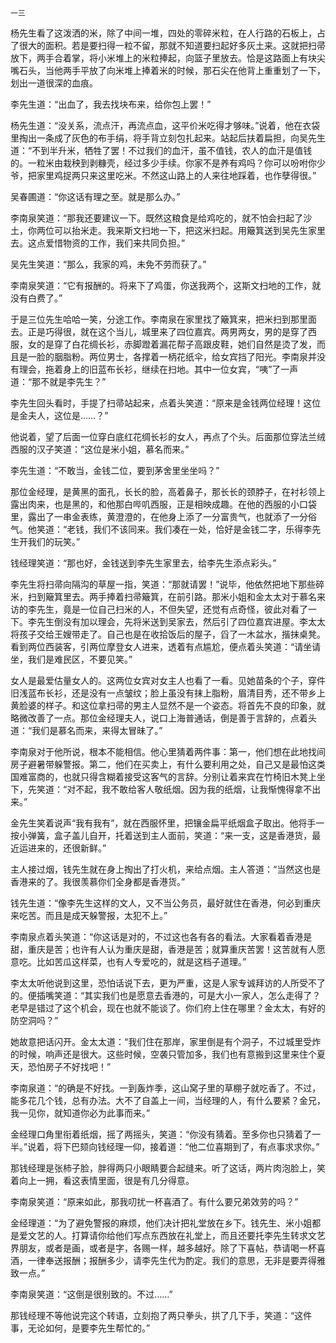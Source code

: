     一三 

   杨先生看了这泼洒的米，除了中间一堆，四处的零碎米粒，在人行路的石板上，占了很大的面积。若是要扫得一粒不留，那就不知道要扫起好多灰土来。这就把扫帚放下，两手合着掌，将小米堆上的米粒捧起，向篮子里放去。恰是这路面上有块尖嘴石头，当他两手平放了向米堆上捧着米的时候，那石尖在他背上重重划了一下，划出一道很深的血痕。

   李先生道：“出血了，我去找块布来，给你包上罢！”

   杨先生道：“没关系，流点汗，再流点血，这平价米吃得才够味。”说着，他在衣袋里掏出一条成了灰色的布手绢，将手背立刻包扎起来。站起后扶着扁担，向吴先生道：“不到半升米，牺牲了罢！不过我们的血汗，虽不值钱，农人的血汗是值钱的。一粒米由栽秧到剥糠壳，经过多少手续。你家不是养有鸡吗？你可以吩咐你少爷，把家里鸡捉两只来这里吃米。不然这山路上的人来往地踩着，也作孽得很。”

   吴春圃道：“你这话有理之至。就是那么办。”

   李南泉笑道：“那我还要建议一下。既然这粮食是给鸡吃的，就不怕会扫起了沙土，你两位可以抬米走。我来斯文扫地一下，把这米扫起。用簸箕送到吴先生家里去。这点爱惜物资的工作，我们来共同负担。”

   吴先生笑道：“那么，我家的鸡，未免不劳而获了。”

   李南泉笑道：“它有报酬的。将来下了鸡蛋，你送我两个，这斯文扫地的工作，就没有白费了。”

   于是三位先生哈哈一笑，分途工作。李南泉在家里找了簸箕来，把米扫到那里面去。正是巧得很，就在这个当儿，城里来了四位嘉宾。两男两女，男的是穿了西服，女的是穿了白花绸长衫，赤脚蹬着漏花帮子高跟皮鞋，她们自然是烫了发，而且是一脸的胭脂粉。两位男士，各撑着一柄花纸伞，给女宾挡了阳光。李南泉并没有理会，拖着身上的旧蓝布长衫，继续在扫地。其中一位女宾，“咦”了一声道：“那不就是李先生？”

   李先生回头看时，手提了扫帚站起来，点着头笑道：“原来是金钱两位经理！这位是金夫人，这位是……？”

   他说着，望了后面一位穿白底红花绸长衫的女人，再点了个头。后面那位穿法兰绒西服的汉子笑道：“这位是米小姐，慕名而来。”

   李先生道：“不敢当，金钱二位，要到茅舍里坐坐吗？”

   那位金经理，是黄黑的面孔，长长的脸，高着鼻子，那长长的颈脖子，在衬衫领上露出肉来，也是黑的，和他那白哔叽西服，正是相映成趣。在他的西服的小口袋里，露出了一串金表练，黄澄澄的，在他身上添了一分富贵气，也就添了一分俗气。他笑道：“老钱，我们不该同来。我们凑在一处，恰好是金钱二字，乐得李先生开我们的玩笑。”

   钱经理笑道：“那也好，金钱送到李先生家里去，给李先生添点彩头。”

   李先生将扫帚向隔沟的草屋一指，笑道：“那就请罢！”说毕，他依然把地下那些碎米，扫到簸箕里去。两手捧着扫帚簸箕，在前引路。那米小姐和金太太对于慕名来访的李先生，竟是一位自己扫米的人，不但失望，还觉有点奇怪，彼此对看了一下。李先生倒没有加以理会，先将米送到吴家去，然后引了四位嘉宾进屋。李太太将孩子交给王嫂带走了。自己也是在收拾饭后的屋子，舀了一木盆水，揩抹桌凳。看到两位西装客，引两位摩登女人进来，透着有点尴尬，便点着头笑道：“请坐请坐，我们是难民区，不要见笑。”

   女人是最爱估量女人的。这两位女宾对女主人也看了一看。见她苗条的个子，穿件旧浅蓝布长衫，还是没有一点皱纹；脸上虽没有抹上脂粉，眉清目秀，还不带乡上黄脸婆的样子。和这位拿扫帚的男主人显然不是一个姿态。将首先不良的印象，就略微改善了一点。那位金经理夫人，说口上海普通话，倒是善于言辞的，点着头道：“我们是慕名而来，来得太冒昧了。”

   李南泉对于他所说，根本不能相信。他心里猜着两件事：第一，他们想在此地找间房子避暑带躲警报。第二，他们在买卖上，有什么要利用之处，自己又是最怕这类国难富商的，也就只得含糊着接受这客气的言辞。分别让着来宾在竹椅旧木凳上坐下，先笑道：“对不起，我不敢给客人敬纸烟。因为我的纸烟，让我惭愧得拿不出来。”

   金先生笑着说声“我有我有”，就在西服怀里，把镶金扁平纸烟盒子取出。他将手一按小弹簧，盒子盖儿自开，托着送到主人面前，笑道：“来一支，这是香港货，最近运进来的，还很新鲜。”

   主人接过烟，钱先生就在身上掏出了打火机，来给点烟。主人答道：“当然这也是香港来的了。我很羡慕你们全身都是香港货。”

   钱先生道：“像李先生这样的文人，又不当公务员，最好就住在香港，何必到重庆来吃苦。而且是成天躲警报，太犯不上。”

   李南泉点着头笑道：“你这话是对的，不过这也各有各的看法。大家看着香港是甜，重庆是苦；也许有人认为重庆是甜，香港是苦；就算重庆苦罢！这苦就有人愿意吃。比如苦瓜这样菜，也有人专爱吃的，就是这档子道理。”

   李太太听他说到这里，恐怕话说下去，更为严重，这是人家专诚拜访的人所受不了的。便插嘴笑道：“其实我们也是愿意去香港的，可是大小一家人，怎么走得了？老早是错过了这个机会，现在也就不能谈了。你们府上住在哪里？金太太，有好的防空洞吗？”

   她故意把话闪开。金太太道：“我们住在那岸，家里倒是有个洞子，不过城里受炸的时候，响声还是很大。这些时候，空袭只管加多，我们也有意搬到这里来住个夏天，恐怕房子不好找吧！”

   李南泉道：“的确是不好找。一到轰炸季，这山窝子里的草棚子就吃香了。不过，能多花几个钱，总有办法。大不了自盖上一间，当经理的人，有什么要紧？金兄，我一见你，就知道你必为此事而来。”

   金经理口角里衔着纸烟，摇了两摇头，笑道：“你没有猜着。至多你也只猜着了一半。”说着，将下巴颏向钱经理一仰，接着道：“他二位喜期到了，有点事求求你。”

   那钱经理是张柿子脸，胖得两只小眼睛要合起缝来。听了这话，两片肉泡脸上，笑着向上一拥，看这表情里面，很是有几分得意。

   李南泉笑道：“原来如此，那我叨扰一杯喜酒了。有什么要兄弟效劳的吗？”

   金经理道：“为了避免警报的麻烦，他们决计把礼堂放在乡下。钱先生、米小姐都是爱文艺的人。打算请你给他们写点东西放在礼堂上，而且还要托李先生转求文艺界朋友，或者是画，或者是字，各赐一样，越多越好。除了下喜帖，恭请喝一杯喜酒，一律奉送报酬；报酬多少，请李先生代为酌定。我们的意思，无非是要弄得雅致一点。”

   李南泉笑道：“这倒是很别致的。不过……”

   那钱经理不等他说完这个转语，立刻抱了两只拳头，拱了几下手，笑道：“这件事，无论如何，是要李先生帮忙的。”

